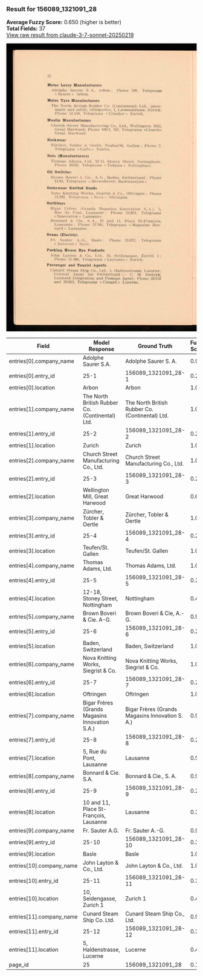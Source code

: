 ### Result for 156089_1321091_28
**Average Fuzzy Score:** 0.650 (higher is better)<br>
**Total Fields:** 37<br>
[View raw result from claude-3-7-sonnet-20250219](https://github.com/RISE-UNIBAS/humanities_data_benchmark/blob/main/results/2025-10-28/T0369/request_T0369_156089_1321091_28.json)

<img src="https://github.com/RISE-UNIBAS/humanities_data_benchmark/blob/main/benchmarks/company_lists/images/156089_1321091_28.jpg?raw=true" alt="156089_1321091_28" width="600px">

| Field | Model Response | Ground Truth | Fuzzy Score | Match |
|-------|----------------|--------------|-------------|-------|
| entries[0].company_name | Adolphe Saurer S.A. | Adolphe Saurer S. A. | 0.974 | ✅ |
| entries[0].entry_id | 25-1 | 156089_1321091_28-1 | 0.261 | ❌ |
| entries[0].location | Arbon | Arbon | 1.000 | ✅ |
| entries[1].company_name | The North British Rubber Co. (Continental) Ltd. | The North British Rubber Co. (Continental) Ltd. | 1.000 | ✅ |
| entries[1].entry_id | 25-2 | 156089_1321091_28-2 | 0.261 | ❌ |
| entries[1].location | Zurich | Zurich | 1.000 | ✅ |
| entries[2].company_name | Church Street Manufacturing Co., Ltd. | Church Street Manufacturing Co., Ltd. | 1.000 | ✅ |
| entries[2].entry_id | 25-3 | 156089_1321091_28-3 | 0.261 | ❌ |
| entries[2].location | Wellington Mill, Great Harwood | Great Harwood | 0.605 | ❌ |
| entries[3].company_name | Zürcher, Tobler & Oertle | Zürcher, Tobler & Oertle | 1.000 | ✅ |
| entries[3].entry_id | 25-4 | 156089_1321091_28-4 | 0.261 | ❌ |
| entries[3].location | Teufen/St. Gallen | Teufen/St. Gallen | 1.000 | ✅ |
| entries[4].company_name | Thomas Adams, Ltd. | Thomas Adams, Ltd. | 1.000 | ✅ |
| entries[4].entry_id | 25-5 | 156089_1321091_28-5 | 0.261 | ❌ |
| entries[4].location | 12-18, Stoney Street, Nottingham | Nottingham | 0.476 | ❌ |
| entries[5].company_name | Brown Boveri & Cie. A-G. | Brown Boveri & Cie, A.-G. | 0.939 | ✅ |
| entries[5].entry_id | 25-6 | 156089_1321091_28-6 | 0.261 | ❌ |
| entries[5].location | Baden, Switzerland | Baden, Switzerland | 1.000 | ✅ |
| entries[6].company_name | Nova Knitting Works, Siegrist & Co. | Nova Knitting Works, Siegrist & Co. | 1.000 | ✅ |
| entries[6].entry_id | 25-7 | 156089_1321091_28-7 | 0.261 | ❌ |
| entries[6].location | Oftringen | Oftringen | 1.000 | ✅ |
| entries[7].company_name | Bigar Frères (Grands Magasins Innovation S.A.) | Bigar Frères (Grands Magasins Innovation S. A.) | 0.989 | ✅ |
| entries[7].entry_id | 25-8 | 156089_1321091_28-8 | 0.261 | ❌ |
| entries[7].location | 5, Rue du Pont, Lausanne | Lausanne | 0.500 | ❌ |
| entries[8].company_name | Bonnard & Cie. S.A. | Bonnard & Cie., S. A. | 0.950 | ✅ |
| entries[8].entry_id | 25-9 | 156089_1321091_28-9 | 0.261 | ❌ |
| entries[8].location | 10 and 11, Place St-François, Lausanne | Lausanne | 0.348 | ❌ |
| entries[9].company_name | Fr. Sauter A.G. | Fr. Sauter A.-G. | 0.968 | ✅ |
| entries[9].entry_id | 25-10 | 156089_1321091_28-10 | 0.320 | ❌ |
| entries[9].location | Basle | Basle | 1.000 | ✅ |
| entries[10].company_name | John Layton & Co., Ltd. | John Layton & Co., Ltd. | 1.000 | ✅ |
| entries[10].entry_id | 25-11 | 156089_1321091_28-11 | 0.320 | ❌ |
| entries[10].location | 10, Seidengasse, Zurich 1 | Zurich 1 | 0.485 | ❌ |
| entries[11].company_name | Cunard Steam Ship Co. Ltd. | Cunard Steam Ship Co., Ltd. | 0.981 | ✅ |
| entries[11].entry_id | 25-12 | 156089_1321091_28-12 | 0.320 | ❌ |
| entries[11].location | 5, Haldenstrasse, Lucerne | Lucerne | 0.438 | ❌ |
| page_id | 25 | 156089_1321091_28 | 0.105 | ❌ |
